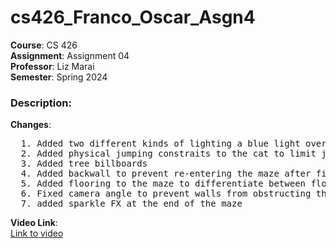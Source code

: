 # cs426_Franco_Oscar_Asgn4
**Course**: CS 426 <br />
**Assignment**: Assignment 04 <br />
**Professor**: Liz Marai <br />
**Semester**: Spring 2024 <br />

### Description:
**Changes**: <br />
<pre>
  1. Added two different kinds of lighting a blue light over the entire map, and a purple spotlight over the cat
  2. Added physical jumping constraits to the cat to limit jumping also implemented balloons that float up when impacted
  3. Added tree billboards
  4. Added backwall to prevent re-entering the maze after finishing obsticle course
  5. Added flooring to the maze to differentiate between floor and walls
  6. Fixed camera angle to prevent walls from obstructing the view
  7. added sparkle FX at the end of the maze
</pre>

**Video Link**: <br />
[Link to video](https://www.youtube.com/watch?v=zGTZN6bisBM)
